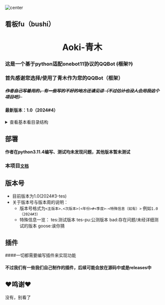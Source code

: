![center](https://static.codemao.cn/pickduck/Hkq2gsCCA.jpg)
<h2>看板fu（bushi）</h2>
<h1 align="center">Aoki-青木</h1>

### 这是一个基于python适配onebot11协议的QQBot ~~(框架?)~~
### 首先感谢您选择/使用了青木作为您的QQBot（框架）
##### ~~作者自己写着用的，有一些写的不好的地方还请见谅（不过估计也没人会用我这个项目吧）~~

#### 最新版本：1.0（2024#4）

<details>
<summary>查看基本看目录结构</summary>

```
├─ data         本体及插件的临时/缓存文件
│   ├─ group  每个群的相关的缓存文件
│   │   ├─ 123  群号为123相关的缓存文件（示例）
│   │   ...
│   ├─ json     不属于某个单独群聊的Bot及插件的json临时/缓存文件
│   ...
├─ Lagrange.Core    QQBot内核框架，此处以Lagrange.Core示例
├─ Lib          Lib库，本体和插件均需要依赖此Lib
│   ├─ __init__.py     Lib
│   ├─ BotController.py   用于控制Bot
|   ├─ Configs.py      用于配置文件的一些功能
│   ├─ EventManager.py 用于广播上报事件
│   ├─ FileCacher.py   用于缓存、读取文件
│   ├─ Logger.py       用于记录日志
│   ├─ MuRainLib.py    用于提供一些零七八碎的函数
│   ├─ OnebotAPI.py    用于调用OneBotAPI
│   ├─ QQRichText.py   用于解析/处理QQ消息
│   ├─ ThreadPool.py   用于多线程（线程池）处理
│   ...
├─ logs
│   ├─ latest.log       当日的日志
│   ├─ xxxx-xx-xx.log  以往的日志
│   ...
├─ plugins
|   ├─ Control.py   核心插件（别删，删了也没啥大事）
│   ├─ xxx.py   xxx插件代码
│   ├─ yyy.py   yyy插件代码 
│   ...
├─ plugin_configs
│   ├─ pluginTemplates.py  插件模板
│   ├─ xxx.yml  xxx插件的配置文件
│   ├─ yyy.yml  yyy插件的配置文件
│   ...
├─ config.yml   MRB2配置文件
├─ main.py      MRB2代码（运行这个即可启动）
└─ README.md    这个文件就不用解释了吧（？）

└─ README_en.md 诶你怎么似了（懒得翻译.png
```

</details>


## 部署
**作者在python3.11.4编写、测试均未发现问题，其他版本暂未测试**

### 本项目[`文档`](docs/Readme.md) 

[//]: # (* 下载本项目的releases或源码包)

[//]: # (* 请下载python环境，并使用pip安装[`requirements.txt`]&#40;requirements.txt&#41;内的库)

[//]: # (* [**installer.py**]&#40;installer.py&#41;)

[//]: # (  * 运行[`installer.py`]&#40;installer.py&#41;随后静待安装成功)

[//]: # (  * 配置好之后运行先运行`Lagrange.OneBot`然后运行`main.py`即可)

[//]: # (* ~~**releases**~~)

[//]: # (  * 首先配置Lagrange.OneBot的`appsettings.json`，如有需要可以修改正反向HTTP端口)

[//]: # (  * 随后配置一下MRB2的[`config.yml`]&#40;config.yml&#41;账号和QQ号)

[//]: # (  * 配置好之后运行先运行`Lagrange.OneBot`然后运行`main.py`即可)

[//]: # (* ~~**源码包**~~)

[//]: # (  * 自行配置框架，并修改正反向HTTP端口，与框架匹配)

[//]: # (  * 随后配置一下MRB2的[`config.yml`]&#40;config.yml&#41;账号和QQ号)

[//]: # (  * 配置好之后运行先运行框架然后运行`main.py`即可)

## 版本号
* 目前版本为1.0(2024#3-tes)
* 关于版本号与版本周的说明：
   * 版本号格式为`<主版本>.<次版本>(<年份>#<季度>-<特殊信息（如有）>` 例如`1.0（2024#3）`
   * 特殊信息一览：
     tes:测试版本
     tes-pu:公测版本
     bad:存在问题/未经详细测试的版本
     goose:诶你猜

## 插件
####一切都需要编写插件来实现功能
#### 不过我们有一些我们自己制作的插件，后续可能会放在源码中或是releases中

## ❤️鸣谢❤️
没有，别看了
